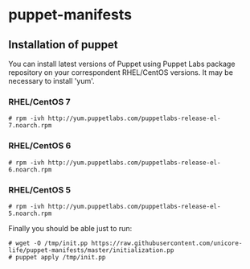 # puppet-manifests


## Installation of puppet

You can install latest versions of Puppet using Puppet Labs package repository on your correspondent RHEL/CentOS versions. It may be necessary to install 'yum'.

### RHEL/CentOS 7

	# rpm -ivh http://yum.puppetlabs.com/puppetlabs-release-el-7.noarch.rpm

### RHEL/CentOS 6

	# rpm -ivh http://yum.puppetlabs.com/puppetlabs-release-el-6.noarch.rpm

### RHEL/CentOS 5

	# rpm -ivh http://yum.puppetlabs.com/puppetlabs-release-el-5.noarch.rpm

Finally you should be able just to run:

	# wget -O /tmp/init.pp https://raw.githubusercontent.com/unicore-life/puppet-manifests/master/initialization.pp
	# puppet apply /tmp/init.pp 


